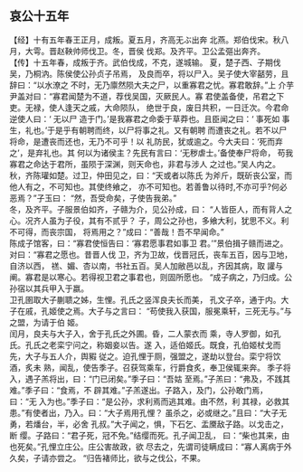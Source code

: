 ## 哀公十五年

【经】十有五年春王正月，成叛。夏五月，齐高无ぶ出奔
北燕。郑伯伐宋。秋八月，大雩。晋赵鞅帅师伐卫。冬，晋侯
伐郑。及齐平。卫公孟彄出奔齐。  
【传】十五年春，成叛于齐。武伯伐成，不克，遂城输。
夏，楚子西、子期伐吴，乃桐汭。陈侯使公孙贞子吊焉，
及良而卒，将以尸入。吴子使大宰嚭劳，且辞曰：“以水潦之
不时，无乃廪然陨大夫之尸，以重寡君之忧。寡君敢辞。”上
介芋尹盖对曰：“寡君闻楚为不道，荐伐吴国，灭厥民人。寡
君使盖备使，吊君之下吏。无禄，使人逢天之戚，大命陨队，
绝世于良，废日共积，一日迁次。今君命逆使人曰：‘ 无以尸
造于门。’是我寡君之命委于草莽也。且臣闻之曰：‘ 事死如
事生，礼也。’于是乎有朝聘而终，以尸将事之礼。又有朝聘
而遭丧之礼。若不以尸将命，是遭丧而还也，无乃不可乎！以
礼防民，犹或逾之。今大夫曰：‘死而弃之’，是弃礼也。其
何以为诸侯主？先民有言曰：‘无秽虐士。’备使奉尸将命，
苟我寡君之命达于君所，虽陨于深渊，则天命也，非君与涉人
之过也。”吴人内之。  
秋，齐陈瓘如楚。过卫，仲田见之，曰：“天或者以陈氏
为斧斤，既斫丧公室，而他人有之，不可知也。其使终飨之，
亦不可知也。若善鲁以待时,不亦可乎?何必恶焉？”子玉曰：
“然，吾受命矣，子使告我弟。”  
冬，及齐平。子服景伯如齐，子赣为介，见公孙成，曰：
“人皆臣人，而有背人之心。况齐人虽为子役，其有不贰乎？
子，周公之孙也，多飨大利，犹思不义。利不可得，而丧宗国，
将焉用之？”成曰：“善哉！吾不早闻命。”  
陈成子馆客，曰：“寡君使恒告曰：‘寡君愿事君如事卫
君。’”景伯揖子赣而进之。对曰：“寡君之愿也。昔晋人伐
卫，齐为卫故，伐晋冠氏，丧车五百，因与卫地，自济以西，
禚、媚、杏以南，书社五百。吴人加敝邑以乱，齐因其病，取
讙与阐。寡君是以寒心。若得视卫君之事君也，则固所愿也。
“成子病之，乃归成。公孙宿以其兵甲入于嬴。  
卫孔圉取大子蒯聩之姊，生悝。孔氏之竖浑良夫长而美，
孔文子卒，通于内。大子在戚，孔姬使之焉。大子与之言曰：
“苟使我入获国，服冕乘轩，三死无与。”与之盟，为请于伯
姬。  
闰月，良夫与大子入，舍于孔氏之外圃。昏，二人蒙衣而
乘，寺人罗御，如孔氏。孔氏之老栾宁问之，称姻妾以告。遂
入，适伯姬氏。既食，孔伯姬杖戈而先，大子与五人介，舆豭
従之。迫孔悝于厕，强盟之，遂劫以登台。栾宁将饮酒，炙未
熟，闻乱，使告季子。召获驾乘车，行爵食炙，奉卫侯辄来奔。
季子将入，遇子羔将出，曰：“门已闭矣。”季子曰：“吾姑
至焉。”子羔曰：“弗及，不践其难。”季子曰：“食焉，不
辟其难。”子羔遂出。子路入，及门，公孙敢门焉，曰：“无
入为也。”季子曰：“是公孙，求利焉而逃其难。由不然，利
其禄，必救其患。”有使者出，乃入。曰：“大子焉用孔悝？
虽杀之，必或继之。”且曰：“大子无勇，若燔台，半，必舍
孔叔。”大子闻之，惧，下石乞、盂黡敌子路。以戈击之，断
缨。子路曰：“君子死，冠不免。”结缨而死。孔子闻卫乱，
曰：“柴也其来，由也死矣。”孔悝立庄公。庄公害故政，欲
尽去之，先谓司徒瞒成曰：“寡人离病于外久矣，子请亦尝之。
“归告褚师比，欲与之伐公，不果。  

